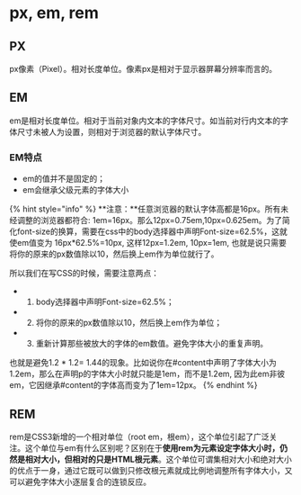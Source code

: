 # px, em, rem

## PX

px像素（Pixel）。相对长度单位。像素px是相对于显示器屏幕分辨率而言的。

## EM

em是相对长度单位。相对于当前对象内文本的字体尺寸。如当前对行内文本的字体尺寸未被人为设置，则相对于浏览器的默认字体尺寸。

### **EM特点**

* em的值并不是固定的；
* em会继承父级元素的字体大小

{% hint style="info" %}
**注意：**任意浏览器的默认字体高都是16px。所有未经调整的浏览器都符合: 1em=16px。那么12px=0.75em,10px=0.625em。为了简化font-size的换算，需要在css中的body选择器中声明Font-size=62.5%，这就使em值变为 16px\*62.5%=10px, 这样12px=1.2em, 10px=1em, 也就是说只需要将你的原来的px数值除以10，然后换上em作为单位就行了。

所以我们在写CSS的时候，需要注意两点：

* 1. body选择器中声明Font-size=62.5%；
* 2. 将你的原来的px数值除以10，然后换上em作为单位；
* 3. 重新计算那些被放大的字体的em数值。避免字体大小的重复声明。

也就是避免1.2 \* 1.2= 1.44的现象。比如说你在\#content中声明了字体大小为1.2em，那么在声明p的字体大小时就只能是1em，而不是1.2em, 因为此em非彼em，它因继承\#content的字体高而变为了1em=12px。
{% endhint %}

## REM

rem是CSS3新增的一个相对单位（root em，根em），这个单位引起了广泛关注。这个单位与em有什么区别呢？区别在于**使用rem为元素设定字体大小时，仍然是相对大小，但相对的只是HTML根元素**。这个单位可谓集相对大小和绝对大小的优点于一身，通过它既可以做到只修改根元素就成比例地调整所有字体大小，又可以避免字体大小逐层复合的连锁反应。

